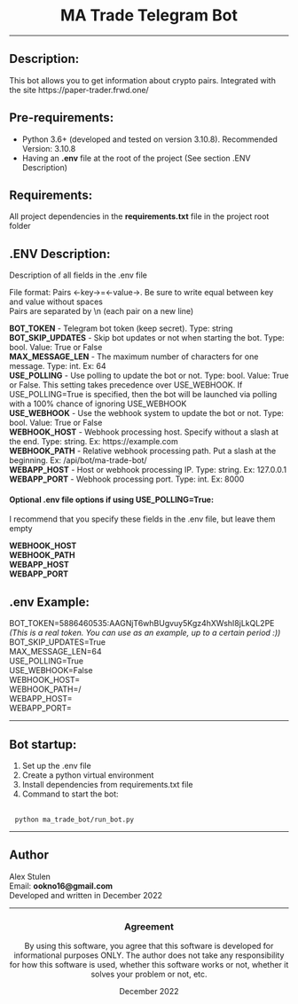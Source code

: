 <center>
<h1>MA Trade Telegram Bot</h1>
</center>

<hr>

## Description:
<p>This bot allows you to get information about crypto pairs. Integrated with the site https://paper-trader.frwd.one/</p>

## Pre-requirements:
* Python 3.6+ (developed and tested on version 3.10.8). Recommended Version: 3.10.8
* Having an <strong>.env</strong> file at the root of the project (See section .ENV Description)

## Requirements:
All project dependencies in the <strong>requirements.txt</strong> file in the project root folder

## .ENV Description:
<p>Description of all fields in the .env file</p>
<p>
File format: Pairs <-key->=<-value->. Be sure to write equal between key and value without spaces
<br>
Pairs are separated by \n (each pair on a new line)
</p>
<strong>BOT_TOKEN</strong> - Telegram bot token (keep secret). Type: string
<br>
<strong>BOT_SKIP_UPDATES</strong> - Skip bot updates or not when starting the bot. Type: bool. Value: True or False
<br>
<strong>MAX_MESSAGE_LEN</strong> - The maximum number of characters for one message. Type: int. Ex: 64
<br>
<strong>USE_POLLING</strong> - Use polling to update the bot or not. Type: bool. Value: True or False. This setting takes precedence over USE_WEBHOOK. If USE_POLLING=True is specified, then the bot will be launched via polling with a 100% chance of ignoring USE_WEBHOOK
<br>
<strong>USE_WEBHOOK</strong> - Use the webhook system to update the bot or not. Type: bool. Value: True or False
<br>
<strong>WEBHOOK_HOST</strong> - Webhook processing host. Specify without a slash at the end. Type: string. Ex: https://example.com
<br>
<strong>WEBHOOK_PATH</strong> - Relative webhook processing path. Put a slash at the beginning. Ex: /api/bot/ma-trade-bot/
<br>
<strong>WEBAPP_HOST</strong> - Host or webhook processing IP. Type: string. Ex: 127.0.0.1
<br>
<strong>WEBAPP_PORT</strong> - Webhook processing port. Type: int. Ex: 8000
<br>

#### Optional .env file options if using USE_POLLING=True:
<p>I recommend that you specify these fields in the .env file, but leave them empty</p>

<strong>WEBHOOK_HOST</strong>
<br>
<strong>WEBHOOK_PATH</strong>
<br>
<strong>WEBAPP_HOST</strong>
<br>
<strong>WEBAPP_PORT</strong>

## .env Example:
<p>
BOT_TOKEN=5886460535:AAGNjT6whBUgvuy5Kgz4hXWshI8jLkQL2PE
<br>
<i>(This is a real token. You can use as an example, up to a certain period :))</i>
<br>  
BOT_SKIP_UPDATES=True
<br>
MAX_MESSAGE_LEN=64
<br>
USE_POLLING=True
<br>
USE_WEBHOOK=False
<br>
WEBHOOK_HOST=
<br>
WEBHOOK_PATH=/
<br>
WEBAPP_HOST=
<br>
WEBAPP_PORT=
</p>

<hr>

## Bot startup:
1. Set up the .env file
2. Create a python virtual environment
3. Install dependencies from requirements.txt file
4. Command to start the bot:
<br>  
<code style="padding: 10px;">python ma_trade_bot/run_bot.py</code>

<hr>

## Author
<p>
    Alex Stulen
    <br>
    Email: <strong>ookno16@gmail.com</strong>
    <br>
    Developed and written in December 2022
</p>

<hr>  

<center>
<h3>Agreement</h3>
</center>

<center>
<p>By using this software, you agree that this software is developed for informational purposes ONLY. The author does not take any responsibility for how this software is used, whether this software works or not, whether it solves your problem or not, etc.</p>
</center>

<center>
<p>December 2022</p>
</center>